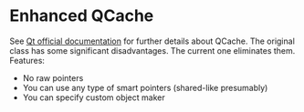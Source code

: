 # Enhanced QCache

See [Qt official documentation](https://doc.qt.io/qt-5/qcache.html) for further details about QCache.
The original class has some significant disadvantages. The current one eliminates them. Features:
* No raw pointers
* You can use any type of smart pointers (shared-like presumably)
* You can specify custom object maker
